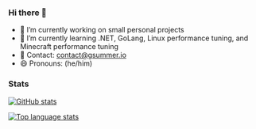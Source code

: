 ### Hi there 👋

- 🔭 I’m currently working on small personal projects
- 🌱 I’m currently learning .NET, GoLang, Linux performance tuning, and Minecraft performance tuning
- 📧 Contact: [contact@gsummer.io](mailto:contact@gsummer.io)
- 😄 Pronouns: (he/him)

### Stats

[![GitHub stats](https://github-readme-stats.vercel.app/api?username=garrettsummerfi3ld)](https://github.com/anuraghazra/github-readme-stats)

[![Top language stats](https://github-readme-stats.vercel.app/api/top-langs/?username=garrettsummerfi3ld)](https://github.com/anuraghazra/github-readme-stats)
